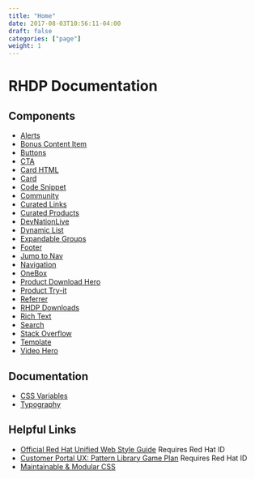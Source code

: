 ```yaml
---
title: "Home"
date: 2017-08-03T10:56:11-04:00
draft: false
categories: ["page"]
weight: 1
---
```


<h1 class="pf-c-title pf-u-mt-lg pf-u-mb-sm">RHDP Documentation</h1>

<h2 class="pf-c-title pf-u-mt-lg pf-u-mb-sm">Components</h2>

* [Alerts](components/alerts)
* [Bonus Content Item](components/bonus-content-item)
* [Buttons](components/btn-cta)
* [CTA](components/cta)
* [Card HTML](components/card-html)
* [Card](components/card)
* [Code Snippet](components/code-snippet)
* [Community](components/community)
* [Curated Links](components/curated-links)
* [Curated Products](components/curated-products)
* [DevNationLive](components/devnationlive)
* [Dynamic List](components/dynamic-list)
* [Expandable Groups](components/expandable-groups)
* [Footer](components/footer)
* [Jump to Nav](components/jump-to-nav)
* [Navigation](components/navigation)
* [OneBox](components/onebox)
* [Product Download Hero](components/product-download-hero)
* [Product Try-it](components/product-try-it)
* [Referrer](components/referrer)
* [RHDP Downloads](components/rhdp-downloads)
* [Rich Text](components/rich_text)
* [Search](components/search)
* [Stack Overflow](components/stack-overflow)
* [Template](components/template)
* [Video Hero](components/video-hero)

<h2 class="pf-c-title pf-u-mt-lg pf-u-mb-sm">Documentation</h2>

* [CSS Variables](patterns/code/css-variables)
* [Typography](patterns/design/typography/ "Typography Patterns")

<h2 class="pf-c-title pf-u-mt-lg pf-u-mb-sm">Helpful Links</h2>

<ul class="pf-c-list">
  <li>
    <a href="https://docs.google.com/document/d/1bAb9MkrLW34wtk4RtrYvqLylXnvWhS81aDHAjhSzxMQ/edit" class="pf-m-link">Official Red Hat Unified Web Style Guide</a> <i class="fas fa-external-link"></i> <span class="pf-c-label pf-m-compact">Requires Red Hat ID</span>
  </li>
  <li>
    <a href="https://docs.google.com/document/d/1VoHKCKPKLLNZC7N8i3KlsMSfZYpfFdRRWl3t01Sg2IA/edit#heading=h.he2yza8x0ytw" class="pf-m-link">Customer Portal UX: Pattern Library Game Plan</a> <i class="fas fa-external-link"></i> <span class="pf-c-label pf-m-compact">Requires Red Hat ID</span>
  </li>
  <li>
    <a href="http://bit.ly/mod-css" class="pf-m-link">Maintainable & Modular CSS</a> <i class="fas fa-external-link"></i>
  </li>
</ul>
